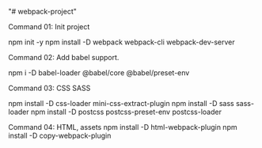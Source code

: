 "# webpack-project"

Command 01: Init project

npm init -y
npm install -D webpack webpack-cli webpack-dev-server

Command 02: Add babel support.

npm i -D babel-loader @babel/core @babel/preset-env

Command 03: CSS SASS

npm install -D css-loader mini-css-extract-plugin
npm install -D sass sass-loader
npm install -D postcss postcss-preset-env postcss-loader

Command 04: HTML, assets
npm install -D html-webpack-plugin
npm install -D copy-webpack-plugin
